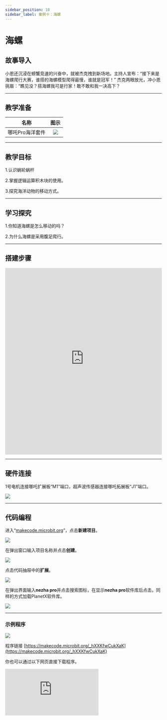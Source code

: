 ```yaml
---
sidebar_position: 10
sidebar_label: 案例十：海螺
---
```


# 海螺
## 故事导入

小恩还沉浸在螃蟹竞速的兴奋中，就被杰克拽到新场地。主持人宣布：“接下来是海螺爬行大赛，谁搭的海螺模型爬得最慢，谁就是冠军！” 杰克两眼放光，冲小恩挑眉：“瞧见没？搭海螺我可是行家！敢不敢和我一决高下？

--- 

## 教学准备

|     名称     |            图示            |
| :----------: | :--------------------------: |
|   哪吒Pro海洋套件  |   ![](https://wiki-media-ef.oss-cn-hongkong.aliyuncs.com/docs/microbit/building-blocks/nezha-pro-ocean-kit/nezha-pro-ocean-kit-products-introduction-002.png.png)  |

--- 
## 教学目标 

1.认识蜗轮蜗杆

2.掌握逻辑运算积木块的使用。

3.探究海洋动物的移动方式。

--- 

## 学习探究

1.你知道海螺是怎么移动的吗？

2.为什么海螺是采用腹足爬行。

--- 
## 搭建步骤

<embed src="https://wiki-media-ef.oss-cn-hongkong.aliyuncs.com/docs/microbit/building-blocks/nezha-pro-ocean-kit/setup-diagram/case10/nezha-pro-ocean-kit-step-10-1.png.pdf" type="application/pdf" width="100%" height="600px" />

--- 

## 硬件连接

1号电机连接哪吒扩展板“M1”端口，超声波传感器连接哪吒拓展板“J1”端口。

![](https://wiki-media-ef.oss-cn-hongkong.aliyuncs.com/docs/microbit/building-blocks/nezha-pro-ocean-kit/setup-diagram/case10/nezha-pro-ocean-kit-step-10-3.png.png)

--- 
## 代码编程

进入“[makecode.microbit.org](https://makecode.microbit.org)”，点击**新建项目**。

![](https://wiki-media-ef.oss-cn-hongkong.aliyuncs.com/docs/microbit/building-blocks/microbit-space-science-kit/images/microbit-space-science-kit-case01-07.png)

在弹出窗口输入项目名称并点击**创建**。

![](https://wiki-media-ef.oss-cn-hongkong.aliyuncs.com/docs/microbit/building-blocks/microbit-space-science-kit/images/microbit-space-science-kit-case01-11.png)

点击代码抽屉中的**扩展**。

![](https://wiki-media-ef.oss-cn-hongkong.aliyuncs.com/docs/microbit/building-blocks/microbit-space-science-kit/images/microbit-space-science-kit-case01-09.png)

在弹出界面输入**nezha pro**并点击搜索图标，在显示**nezha pro**软件库后点击。同样的方式加载PlanetX软件库。

![](https://wiki-media-ef.oss-cn-hongkong.aliyuncs.com/docs/microbit/building-blocks/microbit-space-science-kit/images/microbit-space-science-kit-case01-10.png)

---
### 示例程序

![](https://wiki-media-ef.oss-cn-hongkong.aliyuncs.com/docs/microbit/building-blocks/nezha-pro-ocean-kit/setup-diagram/case10/nezha-pro-ocean-kit-step-10-2.png.png)

程序链接
[https://makecode.microbit.org/_hXXKfwCukXaK](https://makecode.microbit.org/_hXXKfwCukXaK)

你也可以通过以下网页直接下载程序。

<div
    style={{
        position: 'relative',
        paddingBottom: '60%',
        overflow: 'hidden',
    }}
>
    <iframe
        src="https://makecode.microbit.org/_hXXKfwCukXaK"
        frameborder="0"
        sandbox="allow-popups allow-forms allow-scripts allow-same-origin"
        style={{
            position: 'absolute',
            width: '100%',
            height: '100%',
        }}
    />
</div>

---
### 下载程序

使用 USB 线连接 PC 和 micro:bit V2。

![](https://wiki-media-ef.oss-cn-hongkong.aliyuncs.com/docs/microbit/building-blocks/microbit-space-science-kit/images/microbit-space-science-kit-manual03.gif)

连接成功后，电脑上会识别出一个名为 MICROBIT 的盘符。

![](https://wiki-media-ef.oss-cn-hongkong.aliyuncs.com/docs/microbit/building-blocks/microbit-space-science-kit/images/microbit-space-science-kit-manual06.png)

点击左下角的![](https://wiki-media-ef.oss-cn-hongkong.aliyuncs.com/docs/microbit/building-blocks/microbit-space-science-kit/images/microbit-space-science-kit-manual07.png)，选择**Connect Device**。

![](https://wiki-media-ef.oss-cn-hongkong.aliyuncs.com/docs/microbit/building-blocks/microbit-space-science-kit/images/microbit-space-science-kit-manual11.png)

点击![](https://wiki-media-ef.oss-cn-hongkong.aliyuncs.com/docs/microbit/building-blocks/microbit-space-science-kit/images/microbit-space-science-kit-manual08.png)。

![](https://wiki-media-ef.oss-cn-hongkong.aliyuncs.com/docs/microbit/building-blocks/microbit-space-science-kit/images/microbit-space-science-kit-manual12.png)

点击![](https://wiki-media-ef.oss-cn-hongkong.aliyuncs.com/docs/microbit/building-blocks/microbit-space-science-kit/images/microbit-space-science-kit-manual09.png)。

![](https://wiki-media-ef.oss-cn-hongkong.aliyuncs.com/docs/microbit/building-blocks/microbit-space-science-kit/images/microbit-space-science-kit-manual13.png)

在弹出窗口选择 **BBC micro:bit CMSIS-DAP**，然后选择**连接**，至此，我们的 micro:bit 就已经连接成功。

![](https://wiki-media-ef.oss-cn-hongkong.aliyuncs.com/docs/microbit/building-blocks/microbit-space-science-kit/images/microbit-space-science-kit-manual14.png)

点击**下载程序**

![](https://wiki-media-ef.oss-cn-hongkong.aliyuncs.com/docs/microbit/building-blocks/microbit-space-science-kit/images/microbit-space-science-kit-manual10.png)

---
## 案例演示
超声波传感器检测距离大＞5CM，海螺停止移动，检测距离＜5CM，海螺向前移动。


**图片**

---
## 扩展知识

###  海螺为什么用腹足爬行

海螺之所以主要依靠底部爬行，是由其生理结构、生存需求及进化适应共同决定的，具体原因如下：

### 1. 生理结构决定运动方式
海螺属于腹足纲软体动物，其最核心的运动器官是腹足—— 这是一个宽大、扁平的肌肉质足，位于身体腹面（底部）。腹足通过波浪状的肌肉收缩产生动力：肌肉从前端向后端依次收缩，带动身体缓慢向前移动，同时腹足会分泌黏液，减少与底部（如岩石、泥沙）的摩擦，让爬行更顺畅。
这种结构与昆虫的足、脊椎动物的四肢不同，无法支撑身体离开地面跳跃或奔跑，只能紧贴底部借助摩擦力移动，因此自然形成 “底部爬行” 的运动模式。

### 2. 生存环境的适应
海螺多栖息于潮间带、浅海海底或淡水水域的底部，周围环境以岩石、泥沙、珊瑚礁等为主。底部爬行能让它们更高效地：
获取食物： 海螺以底部的藻类、有机碎屑、微生物或小型无脊椎动物为食，贴近底部便于直接摄食附着在岩石或泥沙上的食物。
躲避天敌： 底部的缝隙、岩石下方或泥沙中是天然的隐蔽场所，爬行时能快速躲入其中，减少被捕食者（如鱼类、海鸟）发现的概率。
适应底质环境： 不同海螺对底质（如沙质、泥质、岩质）有特定偏好，底部爬行能让它们更好地附着在适应的底质上，避免被水流冲走。

### 3. 能量消耗与生存策略
海螺的代谢速率较低，能量储备有限，底部爬行是一种节能的运动方式。相比游泳或跳跃，爬行所需的能量更少，能让它们在食物获取不稳定的环境中更高效地分配能量，专注于生长和繁殖。
此外，多数海螺外壳厚重，重心较低，底部爬行能保持身体平衡，避免因外壳重量导致倾倒，这也是长期进化中形成的稳定生存策略。

综上，海螺的底部爬行是其生理结构、栖息环境及能量利用等多方面因素共同作用的结果，是对自然环境的高效适应。
